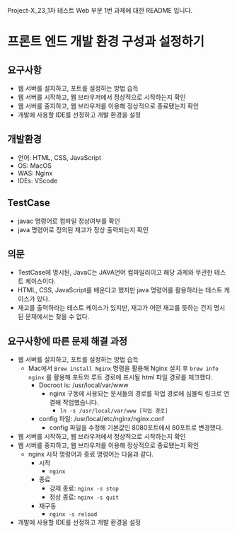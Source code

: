 Project-X_23_1차 테스트 Web 부문 1번 과제에 대한 README 입니다.

# **프론트 엔드 개발 환경 구성과 설정하기**

## 요구사항

- 웹 서버를 설치하고, 포트를 설정하는 방법 습득
- 웹 서버를 시작하고, 웹 브라우저에서 정상적으로 시작하는지  확인
- 웹 서버를 중지하고, 웹 브라우저를 이용해 정상적으로 종료됐는지 확인
- 개발에 사용할 IDE를 선정하고 개발 환경을 설정

## 개발환경

- 언어: HTML, CSS, JavaScript
- OS: MacOS
- WAS: Nginx
- IDEs: VScode

## TestCase

- javac 명령어로 컴파일 정상여부를 확인
- java 명령어로 정의된 재고가 정상 출력되는지 확인

## 의문

- TestCase에 명시된, JavaC는 JAVA언어 컴파일러이고 해당 과제와 무관한 테스트 케이스이다.
- HTML, CSS, JavaScript를 배운다고 했지만 java 명령어를 활용하라는 테스트 케이스가 있다.
- 재고를 출력하라는 테스트 케이스가 있지만, 재고가 어떤 재고를 뜻하는 건지 명시된 문제에서는 찾을 수 없다.

## 요구사항에 따른 문제 해결 과정

- 웹 서버를 설치하고, 포트를 설정하는 방법 습득
    - Mac에서 `Brew install Nginx` 명령을 활용해 Nginx 설치 후 `brew info nginx` 를 활용해 포트와 루트 경로에 표시될 html 파일 경로를 체크했다.
        - Docroot is: /usr/local/var/www
            - nginx 구동에 사용되는 문서들의 경로를 작업 경로에 심볼릭 링크로 연결해 작업했습니다.
                - `ln -s /usr/local/var/www [작업 경로]`
        - config 파일: /usr/local/etc/nginx/nginx.conf
            - config 파일을 수정해 기본값인 8080포트에서 80포트로 변경했다.
- 웹 서버를 시작하고, 웹 브라우저에서 정상적으로 시작하는지  확인
- 웹 서버를 중지하고, 웹 브라우저를 이용해 정상적으로 종료됐는지 확인
    - nginx 시작 명령어과 종료 명령어는 다음과 같다.
        - 시작
            - `nginx`
        - 종료
            - 강제 종료: `nginx -s stop`
            - 정상 종료: `nginx -s quit`
        - 재구동
            - `nginx -s reload`
- 개발에 사용할 IDE를 선정하고 개발 환경을 설정